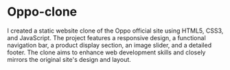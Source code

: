 # Oppo-clone
I created a static website clone of the Oppo official site using HTML5, CSS3, and JavaScript. The project features a responsive design, a functional navigation bar, a product display section, an image slider, and a detailed footer. The clone aims to enhance web development skills and closely mirrors the original site's design and layout.
